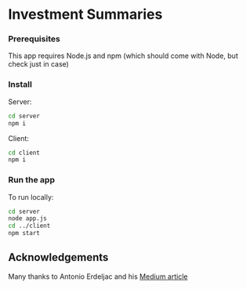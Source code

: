# Investment Summaries

### Prerequisites

This app requires Node.js and npm (which should come with Node, but check just in case)

### Install

Server:

```sh
cd server
npm i
```

Client:

```sh
cd client
npm i
```

### Run the app

To run locally:

```sh
cd server
node app.js
cd ../client
npm start
```

## Acknowledgements

Many thanks to Antonio Erdeljac and his [Medium article](https://blog.cloudboost.io/learn-how-to-create-a-simple-blog-with-react-node-c05fa6889de3)
